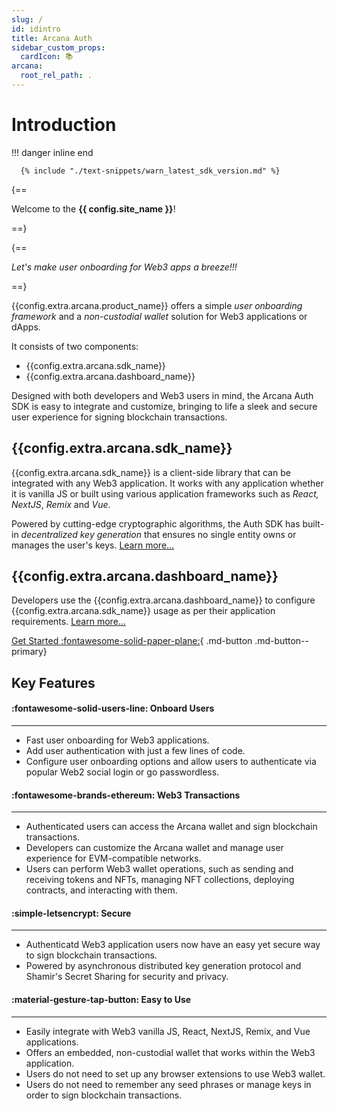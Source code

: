 ```yaml
---
slug: /
id: idintro
title: Arcana Auth
sidebar_custom_props:
  cardIcon: 📚
arcana:
  root_rel_path: .
---
```


# Introduction

!!! danger inline end

      {% include "./text-snippets/warn_latest_sdk_version.md" %}

{==

Welcome to the **{{ config.site_name }}**! 

==}

{==

*Let's make user onboarding for Web3 apps a breeze!!!*

==}

{{config.extra.arcana.product_name}} offers a simple _user onboarding framework_ and a _non-custodial wallet_ solution for Web3 applications or dApps. 

It consists of two components: 

* {{config.extra.arcana.sdk_name}}
* {{config.extra.arcana.dashboard_name}}

Designed with both developers and Web3 users in mind, the Arcana Auth SDK is easy to integrate and customize, bringing to life a sleek and secure user experience for signing blockchain transactions.

## {{config.extra.arcana.sdk_name}}

{{config.extra.arcana.sdk_name}} is a client-side library that can be integrated with any Web3 application. It works with any application whether it is vanilla JS or built using various application frameworks such as _React, NextJS_, _Remix_ and _Vue_.

<!---
 or wallet connectors such as _Wagmi_ and _Rainbowkit_.
 --->

Powered by cutting-edge cryptographic algorithms, the Auth SDK has built-in _decentralized key generation_ that ensures no single entity owns or manages the user's keys. [Learn more...]({{page.meta.arcana.root_rel_path}}/concepts/authsdk.md)

## {{config.extra.arcana.dashboard_name}}

Developers use the {{config.extra.arcana.dashboard_name}} to configure {{config.extra.arcana.sdk_name}} usage as per their application requirements. [Learn more...]({{page.meta.arcana.root_rel_path}}/concepts/dashboard.md)

[Get Started :fontawesome-solid-paper-plane:]({{page.meta.arcana.root_rel_path}}/walletsdk/wallet_qs.md){ .md-button .md-button--primary}

## Key Features

<div class="grid card_container" markdown>
  <div class="cards" markdown>
  <div class="card" markdown><h4><b>:fontawesome-solid-users-line: Onboard Users</b></h4><hr><p ><ul><li>Fast user onboarding for Web3 applications.</li><li>Add user authentication with just a few lines of code.</li><li>Configure user onboarding options and allow users to authenticate via popular Web2 social login or go passwordless.</li></ul></p></div>
  <div class="card" markdown><h4><b>:fontawesome-brands-ethereum: Web3 Transactions</b></h4><hr><p><ul><li>Authenticated users can access the Arcana wallet and sign blockchain transactions.</li><li>Developers can customize the Arcana wallet and manage user experience for EVM-compatible networks.</li><li>Users can perform Web3 wallet operations, such as sending and receiving tokens and NFTs, managing NFT collections, deploying contracts, and interacting with them.</li></ul></p></div>
  <div class="card" markdown><h4><b>:simple-letsencrypt: Secure</b></h4><hr><p><ul><li>Authenticatd Web3 application users now have an easy yet secure way to sign blockchain transactions.</li><li>Powered by asynchronous distributed key generation protocol and Shamir's Secret Sharing for security and privacy.</li></ul></p></div>
  <div class="card" markdown><h4><b>:material-gesture-tap-button: Easy to Use</b></h4><hr><p><ul><li>Easily  integrate with Web3 vanilla JS, React, NextJS, Remix, and Vue applications.</li><li>Offers an embedded, non-custodial wallet that works within the Web3 application.</li><li>Users do not need to set up any browser extensions to use Web3 wallet.<li>Users do not need to remember any seed phrases or manage keys in order to sign blockchain transactions.</li></ul></p></div>
  </div>
</div>

<!--- 
[Let's begin! ++enter++](./walletsdk/wallet_qs.md){ .md-button .md-button--primary}



Git: {{ git.short_commit}}

--->
